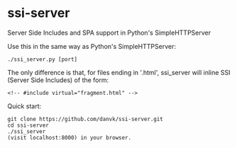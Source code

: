 ssi-server
==========

Server Side Includes and SPA support in Python's SimpleHTTPServer

Use this in the same way as Python's SimpleHTTPServer:

    ./ssi_server.py [port]

The only difference is that, for files ending in '.html', ssi_server will
inline SSI (Server Side Includes) of the form:

    <!-- #include virtual="fragment.html" -->

Quick start:

    git clone https://github.com/danvk/ssi-server.git
    cd ssi-server
    ./ssi_server
    (visit localhost:8000) in your browser.
